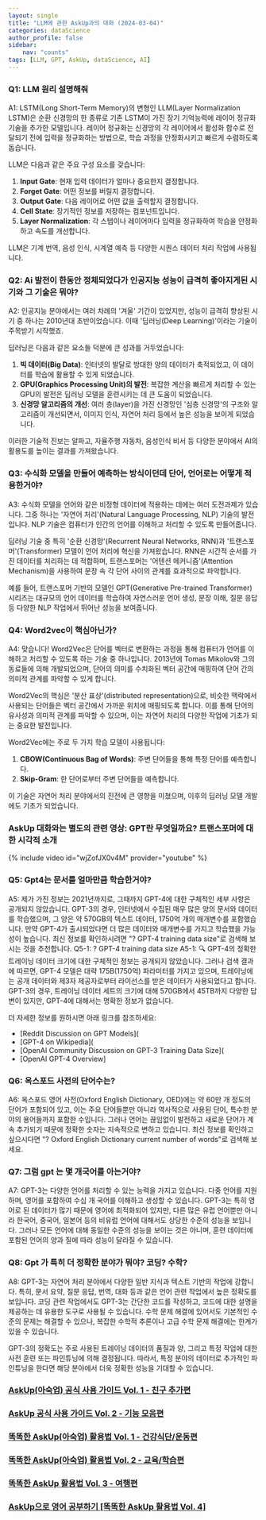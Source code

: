 ```yaml
---
layout: single
title: "LLM에 관한 AskUp과의 대화 (2024-03-04)"
categories: dataScience
author_profile: false
sidebar:
    nav: "counts"
tags: [LLM, GPT, AskUp, dataScience, AI]
---
```


### Q1: LLM 원리 설명해줘
A1: LSTM(Long Short-Term Memory)의 변형인 LLM(Layer Normalization LSTM)은 순환 신경망의 한 종류로 기존 LSTM이 가진 장기 기억능력에 레이어 정규화 기술을 추가한 모델입니다. 레이어 정규화는 신경망의 각 레이어에서 활성화 함수로 전달되기 전에 입력을 정규화하는 방법으로, 학습 과정을 안정화시키고 빠르게 수렴하도록 돕습니다.

LLM은 다음과 같은 주요 구성 요소를 갖습니다:

1. **Input Gate**: 현재 입력 데이터가 얼마나 중요한지 결정합니다.
2. **Forget Gate**: 어떤 정보를 버릴지 결정합니다.
3. **Output Gate**: 다음 레이어로 어떤 값을 출력할지 결정합니다.
4. **Cell State**: 장기적인 정보를 저장하는 컴포넌트입니다.
5. **Layer Normalization**: 각 스텝이나 레이어마다 입력을 정규화하여 학습을 안정화하고 속도를 개선합니다.

LLM은 기계 번역, 음성 인식, 시계열 예측 등 다양한 시퀀스 데이터 처리 작업에 사용됩니다.

### Q2: Ai 발전이 한동안 정체되었다가 인공지능 성능이 급격히 좋아지게된 시기와 그 기술은 뭐야?
A2: 인공지능 분야에서는 여러 차례의 '겨울' 기간이 있었지만, 성능이 급격히 향상된 시기 중 하나는 2010년대 초반이었습니다. 이때 '딥러닝(Deep Learning)'이라는 기술이 주목받기 시작했죠.

딥러닝은 다음과 같은 요소들 덕분에 큰 성과를 거두었습니다:

1. **빅 데이터(Big Data)**: 인터넷의 발달로 방대한 양의 데이터가 축적되었고, 이 데이터를 학습에 활용할 수 있게 되었습니다.
2. **GPU(Graphics Processing Unit)의 발전**: 복잡한 계산을 빠르게 처리할 수 있는 GPU의 발전은 딥러닝 모델을 훈련시키는 데 큰 도움이 되었습니다.
3. **신경망 알고리즘의 개선**: 여러 층(layer)을 가진 신경망인 '심층 신경망'의 구조와 알고리즘이 개선되면서, 이미지 인식, 자연어 처리 등에서 높은 성능을 보이게 되었습니다.

이러한 기술적 진보는 알파고, 자율주행 자동차, 음성인식 비서 등 다양한 분야에서 AI의 활용도를 높이는 결과를 가져왔습니다.

### Q3: 수식화 모델을 만들어 예측하는 방식이던데 단어, 언어로는 어떻게 적용한거야?
A3: 수식화 모델을 언어와 같은 비정형 데이터에 적용하는 데에는 여러 도전과제가 있습니다. 그중 하나는 '자연어 처리'(Natural Language Processing, NLP) 기술의 발전입니다. NLP 기술은 컴퓨터가 인간의 언어를 이해하고 처리할 수 있도록 만들어줍니다.

딥러닝 기술 중 특히 '순환 신경망'(Recurrent Neural Networks, RNN)과 '트랜스포머'(Transformer) 모델이 언어 처리에 혁신을 가져왔습니다. RNN은 시간적 순서를 가진 데이터를 처리하는 데 적합하며, 트랜스포머는 '어텐션 메커니즘'(Attention Mechanism)을 사용하여 문장 속 각 단어 사이의 관계를 효과적으로 파악합니다.

예를 들어, 트랜스포머 기반의 모델인 GPT(Generative Pre-trained Transformer) 시리즈는 대규모의 언어 데이터를 학습하여 자연스러운 언어 생성, 문장 이해, 질문 응답 등 다양한 NLP 작업에서 뛰어난 성능을 보여줍니다.

### Q4: Word2vec이 핵심아닌가?
A4: 맞습니다! Word2Vec은 단어를 벡터로 변환하는 과정을 통해 컴퓨터가 언어를 이해하고 처리할 수 있도록 하는 기술 중 하나입니다. 2013년에 Tomas Mikolov와 그의 동료들에 의해 개발되었으며, 단어의 의미를 수치화된 벡터 공간에 매핑하여 단어 간의 의미적 관계를 파악할 수 있게 합니다.

Word2Vec의 핵심은 '분산 표상'(distributed representation)으로, 비슷한 맥락에서 사용되는 단어들은 벡터 공간에서 가까운 위치에 매핑되도록 합니다. 이를 통해 단어의 유사성과 의미적 관계를 파악할 수 있으며, 이는 자연어 처리의 다양한 작업에 기초가 되는 중요한 발전입니다.

Word2Vec에는 주로 두 가지 학습 모델이 사용됩니다:

1. **CBOW(Continuous Bag of Words)**: 주변 단어들을 통해 특정 단어를 예측합니다.
2. **Skip-Gram**: 한 단어로부터 주변 단어들을 예측합니다.

이 기술은 자연어 처리 분야에서의 진전에 큰 영향을 미쳤으며, 이후의 딥러닝 모델 개발에도 기초가 되었습니다.

### AskUp 대화와는 별도의 관련 영상: GPT란 무엇일까요? 트랜스포머에 대한 시각적 소개
{% include video id="wjZofJX0v4M" provider="youtube" %}

### Q5: Gpt4는 문서를 얼마만큼 학습한거야?
A5: 제가 가진 정보는 2021년까지로, 그때까지 GPT-4에 대한 구체적인 세부 사항은 공개되지 않았습니다. GPT-3의 경우, 인터넷에서 수집된 매우 많은 양의 문서와 데이터를 학습했으며, 그 양은 약 570GB의 텍스트 데이터, 1750억 개의 매개변수를 포함했습니다. 만약 GPT-4가 출시되었다면 더 많은 데이터와 매개변수를 가지고 학습했을 가능성이 높습니다. 최신 정보를 확인하시려면 "?  GPT-4 training data size"로 검색해 보시는 것을 추천합니다.
Q5-1: ?  GPT-4 training data size
A5-1: 🔍 GPT-4의 정확한 트레이닝 데이터 크기에 대한 구체적인 정보는 공개되지 않았습니다. 그러나 검색 결과에 따르면, GPT-4 모델은 대략 175B(1750억) 파라미터를 가지고 있으며, 트레이닝에는 공개 데이터와 제3자 제공자로부터 라이선스를 받은 데이터가 사용되었다고 합니다. GPT-3의 경우, 트레이닝 데이터 세트의 크기에 대해 570GB에서 45TB까지 다양한 답변이 있지만, GPT-4에 대해서는 명확한 정보가 없습니다.

더 자세한 정보를 원하시면 아래 링크를 참조하세요:
- [Reddit Discussion on GPT Models](
- [GPT-4 on Wikipedia](
- [OpenAI Community Discussion on GPT-3 Training Data Size](
- [OpenAI GPT-4 Overview]

### Q6: 옥스포드 사전의 단어수는?
A6: 옥스포드 영어 사전(Oxford English Dictionary, OED)에는 약 60만 개 정도의 단어가 포함되어 있고, 이는 주요 단어들뿐만 아니라 역사적으로 사용된 단어, 특수한 분야의 용어들까지 포함한 수입니다. 그러나 언어는 끊임없이 발전하고 새로운 단어가 계속 추가되기 때문에 정확한 숫자는 지속적으로 변하고 있습니다. 최신 정보를 확인하고 싶으시다면 "?  Oxford English Dictionary current number of words"로 검색해 보세요.

### Q7: 그럼 gpt 는 몇 개국어를 아는거야?
A7: GPT-3는 다양한 언어를 처리할 수 있는 능력을 가지고 있습니다. 다중 언어를 지원하며, 영어를 포함하여 수십 개 국어를 이해하고 생성할 수 있습니다. GPT-3는 특히 영어로 된 데이터가 많기 때문에 영어에 최적화되어 있지만, 다른 많은 유럽 언어뿐만 아니라 한국어, 중국어, 일본어 등의 비유럽 언어에 대해서도 상당한 수준의 성능을 보입니다. 그러나 모든 언어에 대해 동일한 수준의 성능을 보이는 것은 아니며, 훈련 데이터에 포함된 언어의 양과 질에 따라 성능이 달라질 수 있습니다.

### Q8: Gpt 가 특히 더 정확한 분야가 뭐야? 코딩? 수학?
A8: GPT-3는 자연어 처리 분야에서 다양한 일반 지식과 텍스트 기반의 작업에 강합니다. 특히, 문서 요약, 질문 응답, 번역, 대화 등과 같은 언어 관련 작업에서 높은 정확도를 보입니다. 코딩 관련 작업에서도 GPT-3는 간단한 코드를 작성하고, 코드에 대한 설명을 제공하는 데 유용한 도구로 사용될 수 있습니다. 수학 문제 해결에 있어서도 기본적인 수준의 문제는 해결할 수 있으나, 복잡한 수학적 추론이나 고급 수학 문제 해결에는 한계가 있을 수 있습니다.

GPT-3의 정확도는 주로 사용된 트레이닝 데이터의 품질과 양, 그리고 특정 작업에 대한 사전 훈련 또는 파인튜닝에 의해 결정됩니다. 따라서, 특정 분야의 데이터로 추가적인 파인튜닝을 한다면 해당 분야에서 더욱 정확한 성능을 기대할 수 있습니다.

### [AskUp(아숙업) 공식 사용 가이드 Vol. 1 - 친구 추가편](https://www.content.upstage.ai/blog/insight/how-to-use-ai-chatbot-askup-1)

### [AskUp 공식 사용 가이드 Vol. 2 - 기능 모음편](https://www.content.upstage.ai/blog/insight/how-to-use-ai-chatbot-askup-2)

### [똑똑한 AskUp(아숙업) 활용법 Vol. 1 - 건강식단/운동편](https://www.content.upstage.ai/blog/insight/askup-use-case-health)

### [똑똑한 AskUp(아숙업) 활용법 Vol. 2 - 교육/학습편](https://www.content.upstage.ai/blog/insight/askup-use-case-education)

### [똑똑한 AskUp 활용법 Vol. 3 - 여행편](https://www.content.upstage.ai/blog/insight/askup-use-case-travel)

### [AskUp으로 영어 공부하기 [똑똑한 AskUp 활용법 Vol. 4]](https://www.content.upstage.ai/blog/insight/askup-use-case-learn-english)